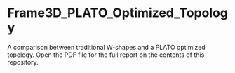 # Frame3D_PLATO_Optimized_Topology
A comparison between traditional W-shapes and a PLATO optimized topology. Open the PDF file for the full report on the contents of this repository.
